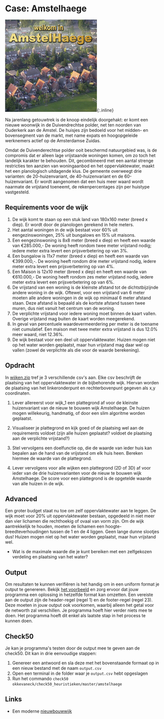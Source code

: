 # Case: Amstelhaege
![een luchtfoto van een doorsnee woonwijk waarin huizen staan met vrij puntige daken, met op de voorgrond een stukje van wat lijkt op een tennisbaan met mooi groen gras, en bovenin het opschrift Welkom in Amstelhaege](Amstelhaege_k.jpg){:.inline}

Na jarenlang getouwtrek is de knoop eindelijk doorgehakt: er komt een nieuwe woonwijk in de Duivendrechtse polder, net ten noorden van Ouderkerk aan de Amstel. De huisjes zijn bedoeld voor het midden- en bovensegment van de markt, met name expats en hoogopgeleide werknemers actief op de Amsterdamse Zuidas.

Omdat de Duivenderechtse polder ooit beschermd natuurgebied was, is de compromis dat er alleen lage vrijstaande woningen komen, om zo toch het landelijk karakter te behouden. Dit, gecombineerd met een aantal strenge restricties ten aanzien van woningaanbod en het oppervlaktewater, maakt het een planologisch uitdagende klus. De gemeente overweegt drie varianten: de 20-huizenvariant, de 40-huizenvariant en de 60-huizenvariant. Er wordt aangenomen dat een huis meer waard wordt naarmate de vrijstand toeneemt, de rekenpercentages zijn per huistype vastgesteld.


## Requirements voor de wijk
1. De wijk komt te staan op een stuk land van 180x160 meter (breed x diep). Er wordt door de planologen gerekend in hele meters.
2. Het aantal woningen in de wijk bestaat voor 60% uit eengezinswoningen, 25% uit bungalows en 15% uit maisons.
3. Een eengezinswoning is 8x8 meter (breed x diep) en heeft een waarde van €285.000,- De woning heeft rondom twee meter vrijstand nodig; iedere meter extra levert een prijsverbetering op van 3%.
4. Een bungalow is 11x7 meter (breed x diep) en heeft een waarde van €399.000,-. De woning heeft rondom drie meter vrijstand nodig, iedere meter extra levert een prijsverbetering op van 4%.
5. Een Maison is 12x10 meter (breed x diep) en heeft een waarde van €610.000,- De woning heeft rondom zes meter vrijstand nodig, iedere  meter extra levert een prijsverbetering op van 6%.
6. De vrijstand van een woning is de kleinste afstand tot de dichtstbijzijnde andere woning in de wijk. Oftewel, voor een vrijstand van 6 meter moeten alle andere woningen in de wijk op minimaal 6 meter afstand staan. Deze afstand is bepaald als de kortste afstand tussen twee muren, dus niet vanuit het centrum van de woning.
7. De verplichte vrijstand voor iedere woning moet binnen de kaart vallen. Overige vrijstand mag buiten de kaart worden meegerekend.
8. In geval van percentuele waardevermeerdering per meter is de toename niet cumulatief. Een maison met twee meter extra vrijstand is dus 12.0% meer waard, niet 12.36%.
9. De wijk bestaat voor een deel uit oppervlaktewater. Huizen mogen niet op het water worden geplaatst, maar hun vrijstand mag daar wel op vallen (zowel de verplichte als die voor de waarde berekening).


## Opdracht
In [wijken.zip](wijken.zip) tref je 3 verschillende csv's aan. Elke csv beschrijft de plaatsing van het oppervlaktewater in de bijbehorende wijk. Hiervan worden de plaatsing van het linkeronderpunt en rechterbovenpunt gegeven als x,y coordinaten.

1. Lever allereerst voor wijk_1 een plattegrond af voor de kleinste huizenvariant van de nieuw te bouwen wijk Amstelhaege. De huizen mogen willekeurig, handmatig, of door een slim algoritme worden geplaatst.
2. Visualiseer je plattegrond en kijk goed of de plaatsing wel aan de requirements voldoet (zijn alle huizen geplaatst? voldoet de plaatsing aan de verplichte vrijstand?)
3. Stel vervolgens een doelfunctie op, die de waarde van ieder huis kan bepalen aan de hand van de vrijstand om elk huis heen. Bereken hiermee de waarde van de plattegrond.

2. Lever vervolgens voor alle wijken een plattegrond (2D of 3D) af voor ieder van de drie huizenvarianten voor de nieuw te bouwen wijk Amstelhaege. De score voor een plattegrond is de opgetelde waarde van alle huizen in de wijk.


## Advanced
Een groter budget staat nu toe om zelf oppervlaktewater aan te leggen. De wijk moet voor 20% uit oppervlaktewater bestaan, opgedeeld in niet meer dan vier lichamen die rechthoekig of ovaal van vorm zijn. Om de wijk aantrekkelijk te houden, moeten de lichamen een hoogte-breedteverhoudingen tussen de 1 en de 4 liggen. Geen lange dunne slootjes dus! Huizen mogen niet op het water worden geplaatst, maar hun vrijstand wel.

* Wat is de maximale waarde die je kunt bereiken met een zelfgekozen verdeling en plaatsing van het water?


## Output
Om resultaten te kunnen verifiëren is het handig om in een uniform format je output te genereren.
Bekijk [het voorbeeld](example_output.csv) en zorg ervoor dat jouw programma een oplossing in hetzelfde format kan omzetten.
Een vereiste aan de output zijn de header-regel (regel 1) en de footer-regel (regel 23). 
Deze moeten in jouw output ook voorkomen, waarbij alleen het getal voor de networth zal verschillen.
Je programma hoeft hier verder niets mee te doen. Het programma hoeft dit enkel als laatste stap in het process te kunnen doen.


## Check50
Je kan je programma's testen door de output mee te geven aan de check50. Dit kan in drie eenvoudige stappen:
1. Genereer een antwoord en sla deze met het bovenstaande formaat op in een nieuw bestand met de naam `output.csv`
2. Open een terminal in de folder waar je `output.csv` hebt opgeslagen
3. Run het commando `check50 okkevaneck/check50_heuristieken/master/amstelhaege`


## Links
* Een moderne [nieuwbouwwijk](https://delubouw.nl/wp-content/uploads/2018/10/header-delubouw-1NIEUW.jpg)
